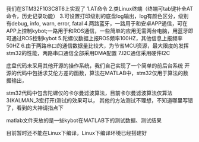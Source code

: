 我们在STM32F103C8T6上实现了
1.AT命令
2.类Linux终端（终端可tab键补全AT命令，历史记录功能）
3.可设置打印级别的底盘log输出，log有颜色区分，级别有debug, info, warn, error, fatal
4.两路蓝牙，一路用于和安卓APP通信，可在APP上控制kybot;一路用于和ROS通信，一些简单的应用无需两台电脑，用蓝牙即可通过ROS控制kybot
5.陀螺仪数据上报ROS频率100HZ，其他信息上报频率50HZ
6.由于两路串口的通信数据量比较大，为节省MCU资源，最大限度的发挥stm32的性能，两路串口通信全部采用DMA配置
7.I2C通信采用硬件I2C


底盘代码未采用其他开源的操作系统，我们自己实现了一个简单的前后台系统
开源的代码中包括求艾伦方差的函数，算法在MATLAB中，stm32仅用于算法的数据输出，

stm32代码中包含陀螺仪的卡尔曼滤波算法，目前卡尔曼滤波算法仅算法3(KALMAN_3宏打开)测试的效果可以，
其他的方法测试不理想，不知道哪里写错了，看到的大神请指点下

matlab文件夹放的是一些kybot在MATLAB下的测试数据、测试结果

目前暂时还不能在Linux下编译，Linux下编译环境已经搭建好

